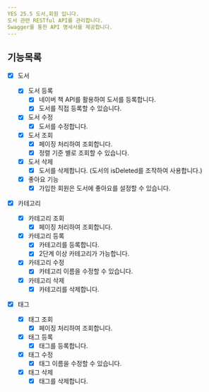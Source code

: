 ```yaml
---
YES 25.5 도서,회원 입니다.
도서 관련 RESTful API를 관리합니다.
Swagger를 통한 API 명세서를 제공합니다.
---
```


## 기능목록

- [x] 도서
    - [x] 도서 등록
        - [x] 네이버 책 API를 활용하여 도서를 등록합니다.
        - [x] 도서를 직접 등록할 수 있습니다.
              
    - [x] 도서 수정
        - [x] 도서를 수정합니다.

    - [x] 도서 조회
        - [x] 페이징 처리하여 조회합니다.
        - [x] 정렬 기준 별로 조회할 수 있습니다.
         
    - [x] 도서 삭제
        - [x] 도서를 삭제합니다. (도서의 isDeleted를 조작하여 사용합니다.)
 
    - [x] 좋아요 기능
        - [x] 가입한 회원은 도서에 좋아요를 설정할 수 있습니다.
              
- [x] 카테고리

    - [x] 카테고리 조회
        - [x] 페이징 처리하여 조회합니다.
                
    - [x] 카테고리 등록
        - [x] 카테고리를 등록합니다.
        - [x] 2단계 이상 카테고리가 가능합니다.
              
    - [x] 카테고리 수정
        - [x] 카테고리 이름을 수정할 수 있습니다.
         
    - [x] 카테고리 삭제
        - [x] 카테고리를 삭제합니다.
         
- [x] 태그

    - [x] 태그 조회
        - [x] 페이징 처리하여 조회합니다.
                
    - [x] 태그 등록
        - [x] 태그를 등록합니다.
              
    - [x] 태그 수정
        - [x] 태그 이름을 수정할 수 있습니다.
         
    - [x] 태그 삭제
        - [x] 태그를 삭제합니다.
